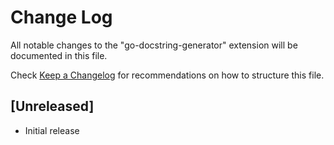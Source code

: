 # Change Log

All notable changes to the "go-docstring-generator" extension will be documented in this file.

Check [Keep a Changelog](http://keepachangelog.com/) for recommendations on how to structure this file.

## [Unreleased]

- Initial release